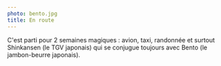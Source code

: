 ```yaml
---
photo: bento.jpg
title: En route
---
```

C'est parti pour 2 semaines magiques : avion, taxi, randonnée et surtout Shinkansen (le TGV japonais) qui se conjugue toujours avec Bento (le jambon-beurre japonais).
